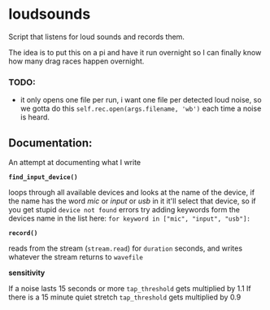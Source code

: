 # loudsounds
Script that listens for loud sounds and records them.

The idea is to put this on a pi and have it run overnight so I can finally
know how many drag races happen overnight.

### TODO:

* it only opens one file per run, i want one file per detected
  loud noise, so we gotta do this `self.rec.open(args.filename, 'wb')`
  each time a noise is heard.


## Documentation:
An attempt at documenting what I write

**`find_input_device()`**

loops through all available devices and looks at the
name of the device, if the name has the word *mic* or *input* or *usb* in it
it'll select that device, so if you get stupid `device not found` errors
try adding keywords form the devices name in the list here: 
`for keyword in ["mic", "input", "usb"]:`


**`record()`**

reads from the stream (`stream.read`) for `duration` seconds, and writes 
whatever the stream returns to `wavefile`


**sensitivity**

If a noise lasts 15 seconds or more `tap_threshold` gets multiplied by 1.1
If there is a 15 minute quiet stretch `tap_threshold` gets multiplied by 0.9